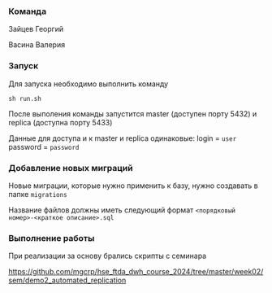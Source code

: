 ### Команда

Зайцев Георгий

Васина Валерия

### Запуск

Для запуска необходимо выполнить команду 
```
sh run.sh
```
После выполения команды запустится master (доступен порту 5432) и repliсa (доступна порту 5433)

Данные для доступа и к master и replica одинаковые: login = `user`  password = `password`

### Добавление новых миграций

Новые миграции, которые нужно применить к базу, нужно создавать в папке `migrations`

Название файлов должны иметь следующий формат `<порядковый номер>-<краткое описание>.sql`

### Выполнение работы

При реализации за основу брались скрипты с семинара 

https://github.com/mgcrp/hse_ftda_dwh_course_2024/tree/master/week02/sem/demo2_automated_replication
